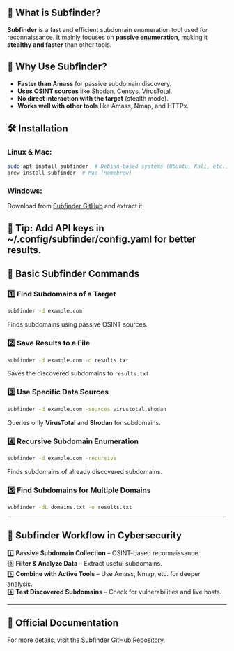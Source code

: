 ## 📌 What is Subfinder?
**Subfinder** is a fast and efficient subdomain enumeration tool used for reconnaissance. It mainly focuses on **passive enumeration**, making it **stealthy and faster** than other tools.

## 🚀 Why Use Subfinder?
- **Faster than Amass** for passive subdomain discovery.
- **Uses OSINT sources** like Shodan, Censys, VirusTotal.
- **No direct interaction with the target** (stealth mode).
- **Works well with other tools** like Amass, Nmap, and HTTPx.

## 🛠️ Installation
### Linux & Mac:
```bash
sudo apt install subfinder  # Debian-based systems (Ubuntu, Kali, etc.)
brew install subfinder  # Mac (Homebrew)
```
### Windows:
Download from [Subfinder GitHub](https://github.com/projectdiscovery/subfinder) and extract it.

## 🔑 Tip: Add API keys in ~/.config/subfinder/config.yaml for better results.

## 🔎 Basic Subfinder Commands

### 1️⃣ Find Subdomains of a Target
```bash
subfinder -d example.com
```
Finds subdomains using passive OSINT sources.

### 2️⃣ Save Results to a File
```bash
subfinder -d example.com -o results.txt
```
Saves the discovered subdomains to `results.txt`.

### 3️⃣ Use Specific Data Sources
```bash
subfinder -d example.com -sources virustotal,shodan
```
Queries only **VirusTotal** and **Shodan** for subdomains.

### 4️⃣ Recursive Subdomain Enumeration
```bash
subfinder -d example.com -recursive
```
Finds subdomains of already discovered subdomains.

### 5️⃣ Find Subdomains for Multiple Domains
```bash
subfinder -dL domains.txt -o results.txt
```



---

## 🔄 Subfinder Workflow in Cybersecurity
1️⃣ **Passive Subdomain Collection** – OSINT-based reconnaissance.  
2️⃣ **Filter & Analyze Data** – Extract useful subdomains.  
3️⃣ **Combine with Active Tools** – Use Amass, Nmap, etc. for deeper analysis.  
4️⃣ **Test Discovered Subdomains** – Check for vulnerabilities and live hosts.

---

## 🔗 Official Documentation  
For more details, visit the [Subfinder GitHub Repository](https://github.com/projectdiscovery/subfinder).

